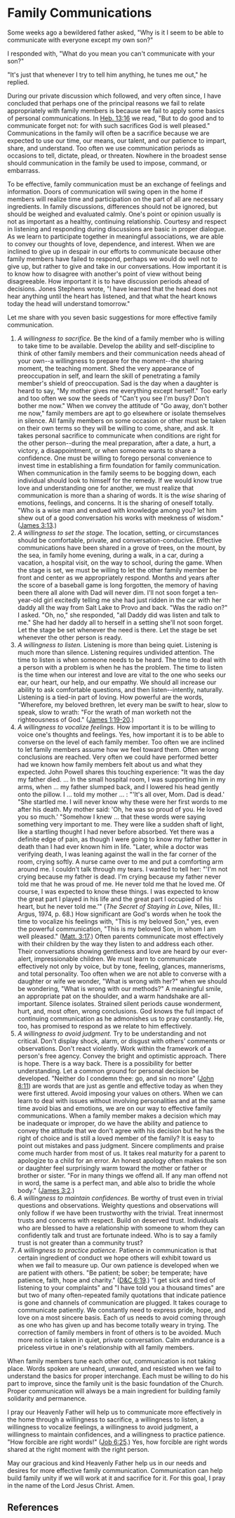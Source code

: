 # Family Communications

Some weeks ago a bewildered father asked, "Why is it I seem to be able to
communicate with everyone except my own son?"

I responded with, "What do you mean you can't communicate with your son?"

"It's just that whenever I try to tell him anything, he tunes me out," he
replied.

During our private discussion which followed, and very often since, I have
concluded that perhaps one of the principal reasons we fail to relate
appropriately with family members is because we fail to apply some basics of
personal communications. In [Heb. 13:16](/scriptures/nt/heb/13.16?lang=eng#15)
we read, "But to do good and to communicate forget not: for with such
sacrifices God is well pleased." Communications in the family will often be a
sacrifice because we are expected to use our time, our means, our talent, and
our patience to impart, share, and understand. Too often we use communication
periods as occasions to tell, dictate, plead, or threaten. Nowhere in the
broadest sense should communication in the family be used to impose, command,
or embarrass.

To be effective, family communication must be an exchange of feelings and
information. Doors of communication will swing open in the home if members
will realize time and participation on the part of all are necessary
ingredients. In family discussions, differences should not be ignored, but
should be weighed and evaluated calmly. One's point or opinion usually is not
as important as a healthy, continuing relationship. Courtesy and respect in
listening and responding during discussions are basic in proper dialogue. As
we learn to participate together in meaningful associations, we are able to
convey our thoughts of love, dependence, and interest. When we are inclined to
give up in despair in our efforts to communicate because other family members
have failed to respond, perhaps we would do well not to give up, but rather to
give and take in our conversations. How important it is to know how to
disagree with another's point of view without being disagreeable. How
important it is to have discussion periods ahead of decisions. Jones Stephens
wrote, "I have learned that the head does not hear anything until the heart
has listened, and that what the heart knows today the head will understand
tomorrow."

Let me share with you seven basic suggestions for more effective family
communication.

  1. _A willingness to sacrifice._ Be the kind of a family member who is willing to take time to be available. Develop the ability and self-discipline to think of other family members and their communication needs ahead of your own--a willingness to prepare for the moment--the sharing moment, the teaching moment. Shed the very appearance of preoccupation in self, and learn the skill of penetrating a family member's shield of preoccupation. Sad is the day when a daughter is heard to say, "My mother gives me everything except herself." Too early and too often we sow the seeds of "Can't you see I'm busy? Don't bother me now." When we convey the attitude of "Go away, don't bother me now," family members are apt to go elsewhere or isolate themselves in silence. All family members on some occasion or other must be taken on their own terms so they will be willing to come, share, and ask. It takes personal sacrifice to communicate when conditions are right for the other person--during the meal preparation, after a date, a hurt, a victory, a disappointment, or when someone wants to share a confidence. One must be willing to forego personal convenience to invest time in establishing a firm foundation for family communication. When communication in the family seems to be bogging down, each individual should look to himself for the remedy. If we would know true love and understanding one for another, we must realize that communication is more than a sharing of words. It is the _wise_ sharing of emotions, feelings, and concerns. It is the sharing of oneself totally. "Who is a wise man and endued with knowledge among you? let him shew out of a good conversation his works with meekness of wisdom." ([James 3:13](/scriptures/nt/james/3.13?lang=eng#12).) 
  2. _A willingness to set the stage._ The location, setting, or circumstances should be comfortable, private, and conversation-conducive. Effective communications have been shared in a grove of trees, on the mount, by the sea, in family home evening, during a walk, in a car, during a vacation, a hospital visit, on the way to school, during the game. When the stage is set, we must be willing to let the other family member be front and center as we appropriately respond. Months and years after the score of a baseball game is long forgotten, the memory of having been there all alone with Dad will never dim. I'll not soon forget a ten-year-old girl excitedly telling me she had just ridden in the car with her daddy all the way from Salt Lake to Provo and back. "Was the radio on?" I asked. "Oh, no," she responded, "all Daddy did was listen and talk to me." She had her daddy all to herself in a setting she'll not soon forget. Let the stage be set whenever the need is there. Let the stage be set whenever the other person is ready. 
  3. _A willingness to listen._ Listening is more than being quiet. Listening is much more than silence. Listening requires undivided attention. The time to listen is when someone needs to be heard. The time to deal with a person with a problem is when he has the problem. The time to listen is the time when our interest and love are vital to the one who seeks our ear, our heart, our help, and our empathy. We should all increase our ability to ask comfortable questions, and then listen--intently, naturally. Listening is a tied-in part of loving. How powerful are the words, "Wherefore, my beloved brethren, let every man be swift to hear, slow to speak, slow to wrath: "For the wrath of man worketh not the righteousness of God." ([James 1:19-20](/scriptures/nt/james/1.19-20?lang=eng#18).) 
  4. _A willingness to vocalize feelings._ How important it is to be willing to voice one's thoughts and feelings. Yes, how important it is to be able to converse on the level of each family member. Too often we are inclined to let family members assume how we feel toward them. Often wrong conclusions are reached. Very often we could have performed better had we known how family members felt about us and what they expected. John Powell shares this touching experience: "It was the day my father died. ... In the small hospital room, I was supporting him in my arms, when ... my father slumped back, and I lowered his head gently onto the pillow. I ... told my mother ... : "'It's all over, Mom. Dad is dead.' "She startled me. I will never know why these were her first words to me after his death. My mother said: 'Oh, he was so proud of you. He loved you so much.' "Somehow I knew ... that these words were saying something very important to me. They were like a sudden shaft of light, like a startling thought I had never before absorbed. Yet there was a definite edge of pain, as though I were going to know my father better in death than I had ever known him in life. "Later, while a doctor was verifying death, I was leaning against the wall in the far corner of the room, crying softly. A nurse came over to me and put a comforting arm around me. I couldn't talk through my tears. I wanted to tell her: "'I'm not crying because my father is dead. I'm crying because my father never told me that he was proud of me. He never told me that he loved me. Of course, I was expected to know these things. I was expected to know the great part I played in his life and the great part I occupied of his heart, but he never told me.'" (_The Secret of Staying in Love,_ Niles, Ill.: Argus, 1974, p. 68.) How significant are God's words when he took the time to vocalize his feelings with, "This is my beloved Son," yes, even the powerful communication, "This is my beloved Son, in whom I am well pleased." ([Matt. 3:17](/scriptures/nt/matt/3.17?lang=eng#16).) Often parents communicate most effectively with their children by the way they listen to and address each other. Their conversations showing gentleness and love are heard by our ever-alert, impressionable children. We must learn to communicate effectively not only by voice, but by tone, feeling, glances, mannerisms, and total personality. Too often when we are not able to converse with a daughter or wife we wonder, "What is wrong with her?" when we should be wondering, "What is wrong with our methods?" A meaningful smile, an appropriate pat on the shoulder, and a warm handshake are all-important. Silence isolates. Strained silent periods cause wonderment, hurt, and, most often, wrong conclusions. God knows the full impact of continuing communication as he admonishes us to pray constantly. He, too, has promised to respond as we relate to him effectively. 
  5. _A willingness to avoid judgment._ Try to be understanding and not critical. Don't display shock, alarm, or disgust with others' comments or observations. Don't react violently. Work within the framework of a person's free agency. Convey the bright and optimistic approach. There is hope. There is a way back. There is a possibility for better understanding. Let a common ground for personal decision be developed. "Neither do I condemn thee: go, and sin no more" ([John 8:11](/scriptures/nt/john/8.11?lang=eng#10)) are words that are just as gentle and effective today as when they were first uttered. Avoid imposing your values on others. When we can learn to deal with issues without involving personalities and at the same time avoid bias and emotions, we are on our way to effective family communications. When a family member makes a decision which may be inadequate or improper, do we have the ability and patience to convey the attitude that we don't agree with his decision but he has the right of choice and is still a loved member of the family? It is easy to point out mistakes and pass judgment. Sincere compliments and praise come much harder from most of us. It takes real maturity for a parent to apologize to a child for an error. An honest apology often makes the son or daughter feel surprisingly warm toward the mother or father or brother or sister. "For in many things we offend all. If any man offend not in word, the same is a perfect man, and able also to bridle the whole body." ([James 3:2](/scriptures/nt/james/3.2?lang=eng#1).) 
  6. _A willingness to maintain confidences._ Be worthy of trust even in trivial questions and observations. Weighty questions and observations will only follow if we have been trustworthy with the trivial. Treat innermost trusts and concerns with respect. Build on deserved trust. Individuals who are blessed to have a relationship with someone to whom they can confidently talk and trust are fortunate indeed. Who is to say a family trust is not greater than a community trust? 
  7. _A willingness to practice patience._ Patience in communication is that certain ingredient of conduct we hope others will exhibit toward us when we fail to measure up. Our own patience is developed when we are patient with others. "Be patient; be sober; be temperate; have patience, faith, hope and charity." ([D&amp;C 6:19](/scriptures/dc-testament/dc/6.19?lang=eng#18).) "I get sick and tired of listening to your complaints" and "I have told you a thousand times" are but two of many often-repeated family quotations that indicate patience is gone and channels of communication are plugged. It takes courage to communicate patiently. We constantly need to express pride, hope, and love on a most sincere basis. Each of us needs to avoid coming through as one who has given up and has become totally weary in trying. The correction of family members in front of others is to be avoided. Much more notice is taken in quiet, private conversation. Calm endurance is a priceless virtue in one's relationship with all family members. 

When family members tune each other out, communication is not taking place.
Words spoken are unheard, unwanted, and resisted when we fail to understand
the basics for proper interchange. Each must be willing to do his part to
improve, since the family unit is the basic foundation of the Church. Proper
communication will always be a main ingredient for building family solidarity
and permanence.

I pray our Heavenly Father will help us to communicate more effectively in the
home through a willingness to sacrifice, a willingness to listen, a
willingness to vocalize feelings, a willingness to avoid judgment, a
willingness to maintain confidences, and a willingness to practice patience.
"How forcible are right words!" ([Job
6:25](/scriptures/ot/job/6.25?lang=eng#24).) Yes, how forcible are right words
shared at the right moment with the right person.

May our gracious and kind Heavenly Father help us in our needs and desires for
more effective family communication. Communication can help build family unity
if we will work at it and sacrifice for it. For this goal, I pray in the name
of the Lord Jesus Christ. Amen.

## References

